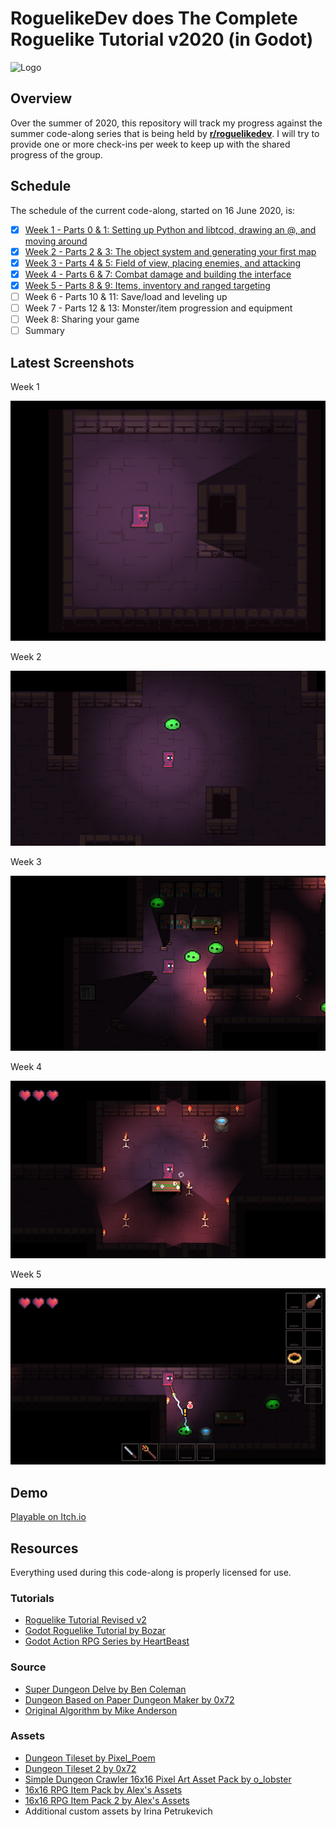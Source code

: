 # RoguelikeDev does The Complete Roguelike Tutorial v2020 (in Godot)

![Logo](https://i.imgur.com/sgsO37A.png)

## Overview

Over the summer of 2020, this repository will track my progress against the summer code-along series that is being held by **[r/roguelikedev](https://old.reddit.com/r/roguelikedev)**.  I will try to provide one or more check-ins per week to keep up with the shared progress of the group.

## Schedule

The schedule of the current code-along, started on 16 June 2020, is:

- [x] [Week 1 - Parts 0 & 1: Setting up Python and libtcod, drawing an @, and moving around](https://old.reddit.com/r/roguelikedev/comments/ha1zty/so_it_begins_roguelikedev_does_the_complete/)
- [x] [Week 2 - Parts 2 & 3: The object system and generating your first map](https://old.reddit.com/r/roguelikedev/comments/he3lfo/roguelikedev_does_the_complete_roguelike_tutorial/)
- [x] [Week 3 - Parts 4 & 5: Field of view, placing enemies, and attacking](https://old.reddit.com/r/roguelikedev/comments/hif9df/roguelikedev_does_the_complete_roguelike_tutorial/)
- [x] [Week 4 - Parts 6 & 7: Combat damage and building the interface](https://old.reddit.com/r/roguelikedev/comments/hmn5tb/week_4_parts_6_7_combat_damage_and_building_the/)
- [x] [Week 5 - Parts 8 & 9: Items, inventory and ranged targeting](https://old.reddit.com/r/roguelikedev/comments/hqtl8e/roguelikedev_does_the_complete_roguelike_tutorial/)
- [ ] Week 6 - Parts 10 & 11: Save/load and leveling up
- [ ] Week 7 - Parts 12 & 13: Monster/item progression and equipment
- [ ] Week 8: Sharing your game
- [ ] Summary

## Latest Screenshots

Week 1

![Week1](Images/week1.gif?raw=true)

Week 2

![Week2](Images/week2.png?raw=true)

Week 3

![Week3](Images/week3.png?raw=true)

Week 4

![Week4](Images/week4.png?raw=true)

Week 5

![Week5](Images/week5.png?raw=true)

## Demo

[Playable on Itch.io](https://berubejd.itch.io/roguelike)

## Resources

Everything used during this code-along is properly licensed for use.

### Tutorials

- [Roguelike Tutorial Revised v2](http://rogueliketutorials.com/tutorials/tcod/v2/)
- [Godot Roguelike Tutorial by Bozar](https://github.com/Bozar/GodotRoguelikeTutorial/wiki)
- [Godot Action RPG Series by HeartBeast](https://www.youtube.com/playlist?list=PL9FzW-m48fn2SlrW0KoLT4n5egNdX-W9a)

### Source

- [Super Dungeon Delve by Ben Coleman](https://github.com/benc-uk/super-dungeon-delve)
- [Dungeon Based on Paper Dungeon Maker by 0x72](https://0x72.itch.io/paperdungeonmaker)
- [Original Algorithm by Mike Anderson](http://www.roguebasin.com/index.php?title=Dungeon-Building_Algorithm)

### Assets

- [Dungeon Tileset by Pixel_Poem](https://pixel-poem.itch.io/dungeon-assetpuck)
- [Dungeon Tileset 2 by 0x72](https://0x72.itch.io/dungeontileset-ii)
- [Simple Dungeon Crawler 16x16 Pixel Art Asset Pack by o_lobster](https://o-lobster.itch.io/simple-dungeon-crawler-16x16-pixel-pack)
- [16x16 RPG Item Pack by Alex's Assets](https://alexs-assets.itch.io/16x16-rpg-item-pack)
- [16x16 RPG Item Pack 2 by Alex's Assets](https://alexs-assets.itch.io/16x16-rpg-item-pack-2)
- Additional custom assets by Irina Petrukevich
